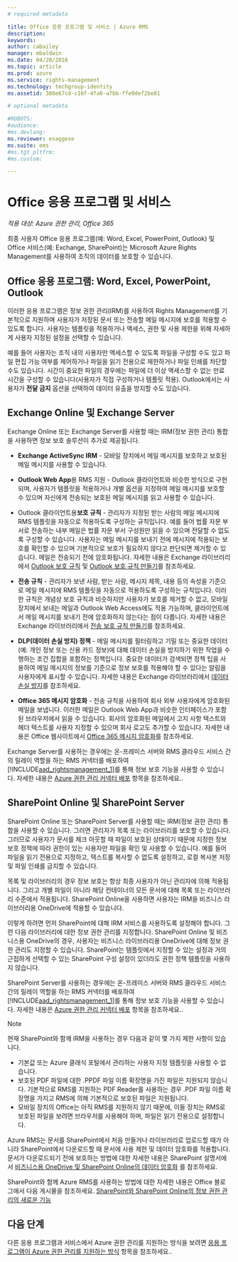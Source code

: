 ```yaml
---
# required metadata

title: Office 응용 프로그램 및 서비스 | Azure RMS
description:
keywords:
author: cabailey
manager: mbaldwin
ms.date: 04/28/2016
ms.topic: article
ms.prod: azure
ms.service: rights-management
ms.technology: techgroup-identity
ms.assetid: 388e67cd-c16f-4fa0-a7bb-ffe0def2be81

# optional metadata

#ROBOTS:
#audience:
#ms.devlang:
ms.reviewer: esaggese
ms.suite: ems
#ms.tgt_pltfrm:
#ms.custom:

---
```



# Office 응용 프로그램 및 서비스

*적용 대상: Azure 권한 관리, Office 365*

최종 사용자 Office 응용 프로그램(예: Word, Excel, PowerPoint, Outlook) 및 Office 서비스(예: Exchange, SharePoint)는 Microsoft Azure Rights Management를 사용하여 조직의 데이터를 보호할 수 있습니다.

## Office 응용 프로그램: Word, Excel, PowerPoint, Outlook
이러한 응용 프로그램은 정보 권한 관리(IRM)를 사용하여 Rights Management를 기본적으로 지원하며 사용자가 저장된 문서 또는 전송할 메일 메시지에 보호를 적용할 수 있도록 합니다. 사용자는 템플릿을 적용하거나 액세스, 권한 및 사용 제한을 위해 자세하게 사용자 지정된 설정을 선택할 수 있습니다. 

예를 들어 사용자는 조직 내의 사용자만 액세스할 수 있도록 파일을 구성할 수도 있고 파일 편집 가능 여부를 제어하거나 파일을 읽기 전용으로 제한하거나 파일 인쇄를 차단할 수도 있습니다. 시간이 중요한 파일의 경우에는 파일에 더 이상 액세스할 수 없는 만료 시간을 구성할 수 있습니다(사용자가 직접 구성하거나 템플릿 적용). Outlook에서는 사용자가 **전달 금지** 옵션을 선택하여 데이터 유출을 방지할 수도 있습니다.

## Exchange Online 및 Exchange Server
Exchange Online 또는 Exchange Server를 사용할 때는 IRM(정보 권한 관리) 통합을 사용하면 정보 보호 솔루션이 추가로 제공됩니다.

-   **Exchange ActiveSync IRM** - 모바일 장치에서 메일 메시지를 보호하고 보호된 메일 메시지를 사용할 수 있습니다.

-   **Outlook Web App**용 RMS 지원 - Outlook 클라이언트와 비슷한 방식으로 구현되며, 사용자가 템플릿을 적용하거나 개별 옵션을 지정하여 메일 메시지를 보호할 수 있으며 자신에게 전송되는 보호된 메일 메시지를 읽고 사용할 수 있습니다.

-   Outlook 클라이언트용**보호 규칙** - 관리자가 지정된 받는 사람의 메일 메시지에 RMS 템플릿을 자동으로 적용하도록 구성하는 규칙입니다. 예를 들어 법률 자문 부서로 전송하는 내부 메일은 법률 자문 부서 구성원만 읽을 수 있으며 전달할 수 없도록 구성할 수 있습니다. 사용자는 메일 메시지를 보내기 전에 메시지에 적용되는 보호를 확인할 수 있으며 기본적으로 보호가 필요하지 않다고 판단되면 제거할 수 있습니다. 메일은 전송되기 전에 암호화됩니다. 자세한 내용은 Exchange 라이브러리에서 [Outlook 보호 규칙](https://technet.microsoft.com/library/dd638178%28v=exchg.150%29.aspx) 및 [Outlook 보호 규칙 만들기](https://technet.microsoft.com/library/dd638196%28v=exchg.150%29.aspx)를 참조하세요.

-   **전송 규칙** - 관리자가 보낸 사람, 받는 사람, 메시지 제목, 내용 등의 속성을 기준으로 메일 메시지에 RMS 템플릿을 자동으로 적용하도록 구성하는 규칙입니다. 이러한 규칙은 개념상 보호 규칙과 비슷하지만 사용자가 보호를 제거할 수 없고, 모바일 장치에서 보내는 메일과 Outlook Web Access에도 적용 가능하며, 클라이언트에서 메일 메시지를 보내기 전에 암호화하지 않는다는 점이 다릅니다. 자세한 내용은 Exchange 라이브러리에서 [전송 보호 규칙 만들기](https://technet.microsoft.com/library/dd302432.aspx)를 참조하세요.

-   **DLP(데이터 손실 방지) 정책** - 메일 메시지를 필터링하고 기밀 또는 중요한 데이터(예: 개인 정보 또는 신용 카드 정보)에 대해 데이터 손실을 방지하기 위한 작업을 수행하는 조건 집합을 포함하는 정책입니다. 중요한 데이터가 검색되면 정책 팁을 사용하여 메일 메시지의 정보를 기준으로 정보 보호를 적용해야 할 수 있다는 알림을 사용자에게 표시할 수 있습니다. 자세한 내용은 Exchange 라이브러리에서 [데이터 손실 방지](https://technet.microsoft.com/library/jj150527%28v=exchg.150%29.aspx)를 참조하세요.

-   **Office 365 메시지 암호화** - 전송 규칙을 사용하여 회사 외부 사용자에게 암호화된 메일을 보냅니다. 이러한 메일은 Outlook Web App과 비슷한 인터페이스가 포함된 브라우저에서 읽을 수 있습니다. 회사의 암호화된 메일에서 고지 사항 텍스트와 헤더 텍스트를 사용자 지정할 수 있으며 회사 로고도 추가할 수 있습니다. 자세한 내용은 Office 웹사이트에서 [Office 365 메시지 암호화](https://office.microsoft.com/o365-message-encryption-FX104179182.aspx)를 참조하세요.

Exchange Server를 사용하는 경우에는 온-프레미스 서버와 RMS 클라우드 서비스 간의 릴레이 역할을 하는 RMS 커넥터를 배포하여 [!INCLUDE[aad_rightsmanagement_1](../includes/aad_rightsmanagement_1_md.md)]를 통해 정보 보호 기능을 사용할 수 있습니다. 자세한 내용은 [Azure 권한 관리 커넥터 배포](../deploy-use/deploy-rms-connector.md) 항목을 참조하세요..

## SharePoint Online 및 SharePoint Server
SharePoint Online 또는 SharePoint Server를 사용할 때는 IRM(정보 권한 관리) 통합을 사용할 수 있습니다. 그러면 관리자가 목록 또는 라이브러리를 보호할 수 있습니다. 그러므로 사용자가 문서를 체크 아웃할 때 파일이 보호된 상태이기 때문에 지정한 정보 보호 정책에 따라 권한이 있는 사용자만 파일을 확인 및 사용할 수 있습니다. 예를 들어 파일을 읽기 전용으로 지정하고, 텍스트를 복사할 수 없도록 설정하고, 로컬 복사본 저장 및 파일 인쇄를 금지할 수 있습니다.

목록 및 라이브러리의 경우 정보 보호는 항상 최종 사용자가 아닌 관리자에 의해 적용됩니다. 그리고 개별 파일이 아니라 해당 컨테이너의 모든 문서에 대해 목록 또는 라이브러리 수준에서 적용됩니다.  SharePoint Online을 사용하면 사용자는 IRM을 비즈니스 라이브러리용 OneDrive에 적용할 수 있습니다.

이렇게 하려면 먼저 SharePoint에 대해 IRM 서비스를 사용하도록 설정해야 합니다. 그런 다음 라이브러리에 대한 정보 권한 관리를 지정합니다. SharePoint Online 및 비즈니스용 OneDrive의 경우, 사용자는 비즈니스 라이브러리용 OneDrive에 대해 정보 권한 관리도 지정할 수 있습니다. SharePoint는 템플릿에서 지정할 수 있는 설정과 거의 근접하게 선택할 수 있는 SharePoint 구성 설정이 있더라도 권한 정책 템플릿을 사용하지 않습니다.

SharePoint Server를 사용하는 경우에는 온-프레미스 서버와 RMS 클라우드 서비스 간의 릴레이 역할을 하는 RMS 커넥터를 배포하여 [!INCLUDE[aad_rightsmanagement_1](../includes/aad_rightsmanagement_1_md.md)]를 통해 정보 보호 기능을 사용할 수 있습니다. 자세한 내용은 [Azure 권한 관리 커넥터 배포](../deploy-use/deploy-rms-connector.md) 항목을 참조하세요..

> [!NOTE]
> 현재 SharePoint와 함께 IRM을 사용하는 경우 다음과 같이 몇 가지 제한 사항이 있습니다.
> 
> -   기본값 또는 Azure 클래식 포털에서 관리하는 사용자 지정 템플릿을 사용할 수 없습니다.
> -   보호된 PDF 파일에 대한 .PPDF 파일 이름 확장명을 가진 파일은 지원되지 않습니다. 기본적으로 RMS를 지원하는 PDF Reader를 사용하는 경우 .PDF 파일 이름 확장명을 가지고 RMS에 의해 기본적으로 보호된 파일은 지원됩니다.
> -   모바일 장치의 Office는 아직 RMS를 지원하지 않기 때문에, 이들 장치는 RMS로 보호된 파일을 보려면 브라우저를 사용해야 하며, 파일은 읽기 전용으로 설정합니다.

Azure RMS는 문서를 SharePoint에서 처음 만들거나 라이브러리로 업로드할 때가 아니라 SharePoint에서 다운로드할 때 문서에 사용 제한 및 데이터 암호화를 적용합니다. 문서가 다운로드되기 전에 보호하는 방법에 대한 자세한 내용은 SharePoint 설명서에서 [비즈니스용 OneDrive 및 SharePoint Online의 데이터 암호화](https://technet.microsoft.com/library/dn905447.aspx) 를 참조하세요.

SharePoint와 함께 Azure RMS를 사용하는 방법에 대한 자세한 내용은 Office 블로그에서 다음 게시물을 참조하세요. [SharePoint와 SharePoint Online의 정보 권한 관리의 새로운 기능](http://blogs.office.com/2012/11/09/whats-new-with-information-rights-management-in-sharepoint-and-sharepoint-online/)

## 다음 단계

다른 응용 프로그램과 서비스에서 Azure 권한 관리를 지원하는 방식을 보려면 [응용 프로그램이 Azure 권한 관리를 지원하는 방식](applications-support.md) 항목을 참조하세요..

<!--HONumber=Apr16_HO4-->


